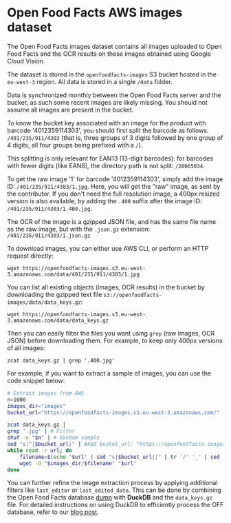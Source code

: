 # Open Food Facts AWS images dataset

The Open Food Facts images dataset contains all images uploaded to Open Food
Facts and the OCR results on these images obtained using Google Cloud Vision.

The dataset is stored in the `openfoodfacts-images` S3 bucket hosted in the
`eu-west-3` region. All data is stored in a single `/data` folder.

Data is synchronized monthly between the Open Food Facts server and the bucket;
as such some recent images are likely missing. You should not assume all
images are present in the bucket.

To know the bucket key associated with an image for the product with barcode
'4012359114303', you should first split the barcode as follows:
`/401/235/911/4303` (that is, three groups of 3 digits followed by one group of
4 digits, all four groups being prefixed with a `/`).

This splitting is only relevant for EAN13 (13-digit barcodes):
for barcodes with fewer digits (like EAN8), the directory path is
not split: `/20065034`.

To get the raw image '1' for barcode '4012359114303', simply add the image ID:
`/401/235/911/4303/1.jpg`. Here, you will get the "raw" image, as sent by the
contributor. If you don't need the full resolution image, a 400px resized
version is also available, by adding the `.400` suffix after the image ID:
`/401/235/911/4303/1.400.jpg`.

The OCR of the image is a gzipped JSON file, and has the same file name as the
raw image, but with the `.json.gz` extension: `/401/235/911/4303/1.json.gz`

To download images, you can either use AWS CLI, or perform an HTTP request
directly:

`wget https://openfoodfacts-images.s3.eu-west-3.amazonaws.com/data/401/235/911/4303/1.jpg`

You can list all existing objects (images, OCR results) in the bucket by
downloading the gzipped text file `s3://openfoodfacts-images/data/data_keys.gz`:

`wget https://openfoodfacts-images.s3.eu-west-3.amazonaws.com/data/data_keys.gz`

Then you can easily filter the files you want using `grep` (raw images, OCR
JSON) before downloading them. For example, to keep only 400px versions of all
images:

`zcat data_keys.gz | grep '.400.jpg'`

For example, if you want to extract a sample of images, you can use the code snippet below:

```bash
# Extract images from AWS
n=1000
images_dir="images"
bucket_url="https://openfoodfacts-images.s3.eu-west-3.amazonaws.com/"

zcat data_keys.gz |
grep '.jpg' | # Filter
shuf -n "$n" | # Random sample
sed "s|^|$bucket_url|" | #Add bucket_url: "https://openfoodfacts-images.s3.eu-west-3.amazonaws.com/data/376/005/047/0099/1.jpg"
while read -r url; do
    filename=$(echo "$url" | sed "s|$bucket_url||" | tr '/' '_' | sed 's|data_||') # Filename as 376_005_047_0099_1.jpg
    wget -O "$images_dir/$filename" "$url"
done
```

You can further refine the image extraction process by applying additional filters like `last_editor` or `last_edited_date`. This can be done by combining the Open Food Facts database [dump](https://world.openfoodfacts.org/data) with **DuckDB** and the `data_keys.gz` file. For detailed instructions on using DuckDB to efficiently process the OFF database, refer to our [blog post](https://medium.com/@jeremyarancio/duckdb-open-food-facts-the-largest-open-food-database-in-the-palm-of-your-hand-0d4ab30d0701).